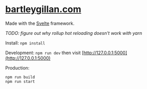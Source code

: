 # [bartleygillan.com](https://bartleygillan.com)

Made with the [Svelte](https://svelte.dev) framework.

*TODO: figure out why rollup hot reloading doesn't work with yarn*

Install: `npm install`

Development: `npm run dev` then visit [http://127.0.0.1:5000](http://127.0.0.1:5000)

Production:
```
npm run build
npm run start
```
